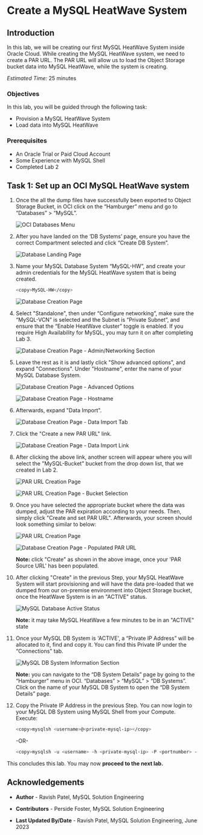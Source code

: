 # Create a MySQL HeatWave System

## Introduction

In this lab, we will be creating our first MySQL HeatWave System inside Oracle Cloud. While creating the MySQL HeatWave system, we need to create a PAR URL. The PAR URL will allow us to load the Object Storage bucket data into MySQL HeatWave, while the system is creating.

_Estimated Time:_ 25 minutes

### Objectives

In this lab, you will be guided through the following task:

- Provision a MySQL HeatWave System
- Load data into MySQL HeatWave

### Prerequisites

- An Oracle Trial or Paid Cloud Account
- Some Experience with MySQL Shell
- Completed Lab 2

## Task 1: Set up an OCI MySQL HeatWave system

1. Once the all the dump files have successfully been exported to Object Storage Bucket, in OCI click on the “Hamburger” menu and go to “Databases” > “MySQL”.

    ![OCI Databases Menu](./images/mysql-nav1-new.png "mysql-nav")

1. After you have landed on the ‘DB Systems’ page, ensure you have the correct Compartment selected and click “Create DB System”.

    ![Database Landing Page](./images/create-hw1-new.png "mysql-nav2")

1. Name your MySQL Database System “MySQL-HW”, and create your admin credentials for the MySQL HeatWave system that is being created.

    ```bash
    <copy>MySQL-HW</copy>
    ```

    ![Database Creation Page](./images/create-hw02-new.png "mysql-nav3")
    
1. Select "Standalone", then under “Configure networking”, make sure the “MySQL-VCN” is selected and the Subnet is “Private Subnet”, and ensure that the “Enable HeatWave cluster” toggle is enabled. If you require High Availability for MySQL, you may turn it on after completing Lab 3.

    ![Database Creation Page - Admin/Networking Section](./images/hw-priv1-new.png "mysql-nav4")

1. Leave the rest as it is and lastly click "Show advanced options", and expand "Connections". Under "Hostname", enter the name of your MySQL Database System.

    ![Database Creation Page - Advanced Options](./images/show-adv-new.png "show-advanced-options")

    ![Database Creation Page - Hostname](./images/hostname1-new.png "enter-hostname")

1. Afterwards, expand "Data Import".

    ![Database Creation Page - Data Import Tab](./images/show-adv2-new.png "data-import")

1. Click the "Create a new PAR URL" link.

    ![Database Creation Page - Data Import Link](./images/create-par1-new.png "data-imp-options-hw2")

1. After clicking the above link, another screen will appear where you will select the "MySQL-Bucket" bucket from the drop down list, that we created in Lab 2.

    ![PAR URL Creation Page](./images/select-buck01-new.png "select-bucket")

    ![PAR URL Creation Page - Bucket Selection](./images/select-buck02-new.png "select-bucket2")

1. Once you have selected the appropriate bucket where the data was dumped, adjust the PAR expiration according to your needs. Then, simply click "Create and set PAR URL". Afterwards, your screen should look something similar to below:

    ![PAR URL Creation Page](./images/set-par-new.png "create-hw-using-par")

    ![Database Creation Page - Populated PAR URL](./images/create-hw-01-new.png "create-hw")

     **Note:** click "Create" as shown in the above image, once your 'PAR Source URL' has been populated.

1. After clicking "Create" in the previous Step, your MySQL HeatWave System will start provisioning and will have the data pre-loaded that we dumped from our on-premise environment into Object Storage bucket, once the HeatWave System is in an "ACTIVE" status.

    ![MySQL Database Active Status](./images/db-ready-new.png "MySQL-Active")

    **Note:** it may take MySQL HeatWave a few minutes to be in an "ACTIVE" state

1. Once your MySQL DB System is 'ACTIVE', a “Private IP Address” will be allocated to it, find and copy it. You can find this Private IP under the “Connections" tab.

    ![MySQL DB System Information Section](./images/hw-ip1-new.png "MySQL-IP")

    **Note:** you can navigate to the “DB System Details” page by going to the “Hamburger” menu in OCI. “Databases” > “MySQL” > “DB Systems”. Click on the name of your MySQL DB System to open the “DB System Details” page.

1. Copy the Private IP Address in the previous Step. You can now login to your MySQL DB System using MySQL Shell from your Compute. Execute:

    ```bash
    <copy>mysqlsh <username>@<private-mysql-ip></copy>
    ```

    -OR-

    ```bash
    <copy>mysqlsh -u <username> -h <private-mysql-ip> -P <portnumber> -p</copy>
    ```

This concludes this lab. You may now **proceed to the next lab.**

## Acknowledgements

- **Author** - Ravish Patel, MySQL Solution Engineering

- **Contributors** - Perside Foster, MySQL Solution Engineering

- **Last Updated By/Date** - Ravish Patel, MySQL Solution Engineering, June 2023
